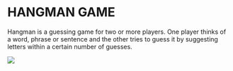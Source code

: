 # HANGMAN GAME

Hangman is a guessing game for two or more players. One player thinks of a word, phrase or sentence and the other tries to guess it by suggesting letters within a certain number of guesses.

<img src="https://github.com/akshitagupta15june/Python_Projects/blob/patch-1/Projects/HangMan-Game/Assets/hangman.jpg">

